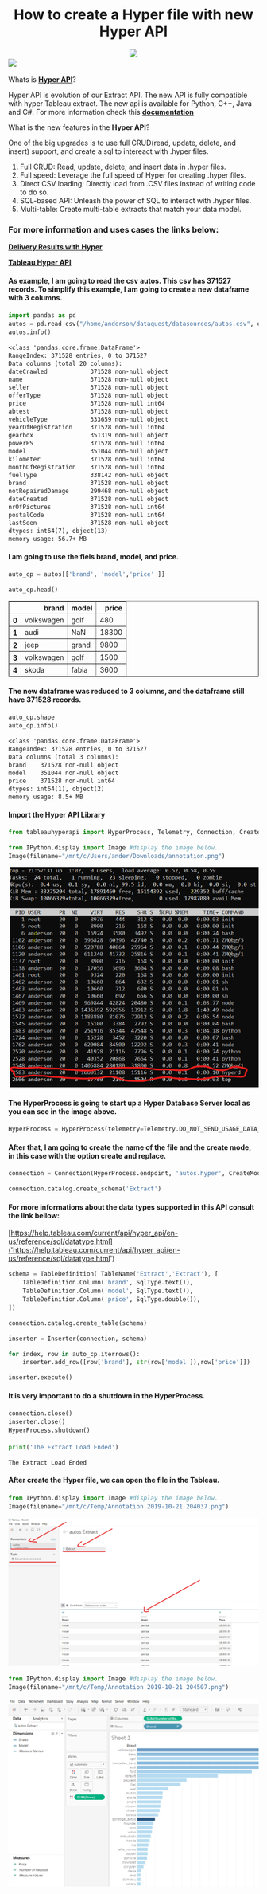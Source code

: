 
  # <center>How to create a Hyper file with new Hyper API </center>
<center><img src="https://cdns.tblsft.com/sites/default/files/styles/blog_thumb/public/blog/hyper_logo_1.jpg?format=jpg&name=200x200"/></center>
<img src="https://cdns.tblsft.com/sites/default/files/blog/picture1_87.png"/>

Whats is [**Hyper API**](https://www.tableau.com/about/blog/2019/10/deliver-results-hyper-speed)?

Hyper API is evolution of our Extract API. The new API is fully compatible with hyper Tableau extract. The new api is available for Python, C++, Java and C#. For more information check this [**documentation**](https://help.tableau.com/current/api/hyper_api/en-us/index.html)

What is the new features in the **Hyper API**?

One of the big upgrades is to use full CRUD(read, update, delete, and insert) support, and create a sql to intereact with .hyper files. 

1. Full CRUD: Read, update, delete, and insert data in .hyper files.
2. Full speed: Leverage the full speed of Hyper for creating .hyper files.
3. Direct CSV loading: Directly load from .CSV files instead of writing code to do so.
4. SQL-based API: Unleash the power of SQL to interact with .hyper files.
5. Multi-table: Create multi-table extracts that match your data model.


### For more information and uses cases the links below:
[**Delivery Results with Hyper**](https://www.tableau.com/about/blog/2019/10/deliver-results-hyper-speed)

[**Tableau Hyper API**](https://help.tableau.com/current/api/hyper_api/en-us/)


#### As example, I am going to read the csv autos. This csv has 371527 records. To simplify this example, I am going to create a new dataframe with 3 columns.


```python
import pandas as pd
autos = pd.read_csv("/home/anderson/dataquest/datasources/autos.csv", encoding='Latin-1')
autos.info()
```

    <class 'pandas.core.frame.DataFrame'>
    RangeIndex: 371528 entries, 0 to 371527
    Data columns (total 20 columns):
    dateCrawled            371528 non-null object
    name                   371528 non-null object
    seller                 371528 non-null object
    offerType              371528 non-null object
    price                  371528 non-null int64
    abtest                 371528 non-null object
    vehicleType            333659 non-null object
    yearOfRegistration     371528 non-null int64
    gearbox                351319 non-null object
    powerPS                371528 non-null int64
    model                  351044 non-null object
    kilometer              371528 non-null int64
    monthOfRegistration    371528 non-null int64
    fuelType               338142 non-null object
    brand                  371528 non-null object
    notRepairedDamage      299468 non-null object
    dateCreated            371528 non-null object
    nrOfPictures           371528 non-null int64
    postalCode             371528 non-null int64
    lastSeen               371528 non-null object
    dtypes: int64(7), object(13)
    memory usage: 56.7+ MB


#### I am going to use the fiels brand, model, and price.


```python
auto_cp = autos[['brand', 'model','price' ]]
```


```python
auto_cp.head()
```




<div>
<style scoped>
    .dataframe tbody tr th:only-of-type {
        vertical-align: middle;
    }

    .dataframe tbody tr th {
        vertical-align: top;
    }

    .dataframe thead th {
        text-align: right;
    }
</style>
<table border="1" class="dataframe">
  <thead>
    <tr style="text-align: right;">
      <th></th>
      <th>brand</th>
      <th>model</th>
      <th>price</th>
    </tr>
  </thead>
  <tbody>
    <tr>
      <th>0</th>
      <td>volkswagen</td>
      <td>golf</td>
      <td>480</td>
    </tr>
    <tr>
      <th>1</th>
      <td>audi</td>
      <td>NaN</td>
      <td>18300</td>
    </tr>
    <tr>
      <th>2</th>
      <td>jeep</td>
      <td>grand</td>
      <td>9800</td>
    </tr>
    <tr>
      <th>3</th>
      <td>volkswagen</td>
      <td>golf</td>
      <td>1500</td>
    </tr>
    <tr>
      <th>4</th>
      <td>skoda</td>
      <td>fabia</td>
      <td>3600</td>
    </tr>
  </tbody>
</table>
</div>



#### The new dataframe was reduced to 3 columns, and the dataframe still have 371528 records.


```python
auto_cp.shape
auto_cp.info()
```

    <class 'pandas.core.frame.DataFrame'>
    RangeIndex: 371528 entries, 0 to 371527
    Data columns (total 3 columns):
    brand    371528 non-null object
    model    351044 non-null object
    price    371528 non-null int64
    dtypes: int64(1), object(2)
    memory usage: 8.5+ MB


#### Import the Hyper API Library


```python
from tableauhyperapi import HyperProcess, Telemetry, Connection, CreateMode, NOT_NULLABLE, NULLABLE, SqlType,TableDefinition, Inserter, escape_name, escape_string_literal, HyperException, TableName, HyperException
```


```python
from IPython.display import Image #display the image below.
Image(filename="/mnt/c/Users/ander/Downloads/annotation.png")
```




![png](output_10_0.png)



#### The HyperProcess is going to start up a Hyper Database Server local as you can see in the image above.


```python
HyperProcess = HyperProcess(telemetry=Telemetry.DO_NOT_SEND_USAGE_DATA_TO_TABLEAU)
```

#### After that, I am going to create the name of the file and the create mode, in this case with the option create and replace.


```python
connection = Connection(HyperProcess.endpoint, 'autos.hyper', CreateMode.CREATE_AND_REPLACE)
```


```python
connection.catalog.create_schema('Extract')
```

#### For more informations about the data types supported in this API consult the link bellow:

[https://help.tableau.com/current/api/hyper_api/en-us/reference/sql/datatype.html]('https://help.tableau.com/current/api/hyper_api/en-us/reference/sql/datatype.html')



```python
schema = TableDefinition( TableName('Extract','Extract'), [
    TableDefinition.Column('brand', SqlType.text()),
    TableDefinition.Column('model', SqlType.text()),
    TableDefinition.Column('price', SqlType.double()),    
])
```


```python
connection.catalog.create_table(schema)
```


```python
inserter = Inserter(connection, schema)
```


```python
for index, row in auto_cp.iterrows():
    inserter.add_row([row['brand'], str(row['model']),row['price']])      
```


```python
inserter.execute()
```

#### It is very important to do a shutdown in the HyperProcess. 


```python
connection.close()
inserter.close()
HyperProcess.shutdown()

print('The Extract Load Ended')

```

    The Extract Load Ended


#### After create the Hyper file, we can open the file in the Tableau.


```python
from IPython.display import Image #display the image below.
Image(filename="/mnt/c/Temp/Annotation 2019-10-21 204037.png")
```




![png](output_25_0.png)




```python
from IPython.display import Image #display the image below.
Image(filename="/mnt/c/Temp/Annotation 2019-10-21 204507.png")
```




![png](output_26_0.png)




```python

```
